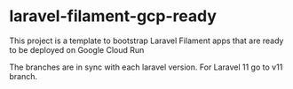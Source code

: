 # laravel-filament-gcp-ready
This project is a template to bootstrap Laravel Filament apps that are ready to be deployed on Google Cloud Run


The branches are in sync with each laravel version. For Laravel 11 go to v11 branch.

